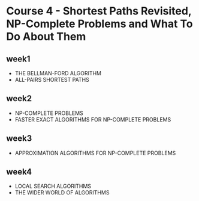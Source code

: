 # Course 4 - Shortest Paths Revisited, NP-Complete Problems and What To Do About Them 

## week1
* THE BELLMAN-FORD ALGORITHM 
* ALL-PAIRS SHORTEST PATHS

## week2
* NP-COMPLETE PROBLEMS 
* FASTER EXACT ALGORITHMS FOR NP-COMPLETE PROBLEMS

## week3
* APPROXIMATION ALGORITHMS FOR NP-COMPLETE PROBLEMS 

## week4
* LOCAL SEARCH ALGORITHMS
* THE WIDER WORLD OF ALGORITHMS 
